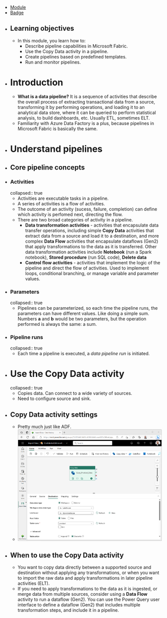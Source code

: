- [Module](https://learn.microsoft.com/en-gb/training/modules/use-data-factory-pipelines-fabric/)
- [Badge](https://learn.microsoft.com/api/achievements/share/en-gb/taniomi/E5LWMTRP?sharingId=BF42B601A1EE754B)
- ## Learning objectives
	- In this module, you learn how to:
		- Describe pipeline capabilities in Microsoft Fabric.
		- Use the Copy Data activity in a pipeline.
		- Create pipelines based on predefined templates.
		- Run and monitor pipelines.
- # Introduction
	- **What is a data pipeline?** It is a sequence of activities that describe the overall process of extracting transactional data from a source, transforming it by performing operations, and loading it to an analytical data store, where it can be queried to perform statistical analysis, to build dashboards, etc. Usually ETL, sometimes ELT.
	- Familiarity with Azure Data Factory is a plus, because pipelines in Microsoft Fabric is basically the same.
- # Understand pipelines
- ## Core pipeline concepts
- ### Activities
  collapsed:: true
	- Activities are executable tasks in a pipeline.
	- A series of activities is a flow of activities.
	- The outcome of an activity (sucess, failure, completion) can define which activity is perfomed next, directing the flow.
	- There are two broad categories of activity in a pipeline.
		- **Data transformation activities** - activities that encapsulate data transfer operations, including simple **Copy Data** activities that extract data from a source and load it to a destination, and more complex **Data Flow** activities that encapsulate dataflows (Gen2) that apply transformations to the data as it is transferred. Other data transformation activities 
		  include **Notebook** (run a Spark notebook), **Stored procedure** (run SQL code), **Delete data**
		- **Control flow activities** - activities that implement the logic of the pipeline and direct the flow of activities. Used to implement loops, conditional branching, or manage variable and parameter values.
- ### Parameters
  collapsed:: true
	- Pipelines can be parameterized, so each time the pipeline runs, the parameters can have different values. Like doing a simple sum. Numbers **a** and **b** would be two parameters, but the operation performed is always the same: a sum.
- ### Pipeline runs
  collapsed:: true
	- Each time a pipeline is executed, a *data pipeline run* is initiated.
- # Use the Copy Data activity
  collapsed:: true
	- Copies data. Can connect to a wide variety of sources.
	- Need to configure source and sink.
- ## Copy Data activity settings
	- Pretty much just like ADF.
	- ![copy-data-activity.png](../assets/copy-data-activity_1746994032582_0.png)
- ## When to use the Copy Data activity
	- You want to copy data directly between a supported source and destination without applying any transformations, or when you want to import the raw data and apply transformations in later pipeline activities (ELT).
	- If you need to apply transformations to the data as it is ingested, or merge data from multiple sources, consider using a **Data Flow** activity to run a dataflow (Gen2). You can use the Power Query user interface to define a dataflow (Gen2) that includes multiple transformation steps, and include it in a pipeline.